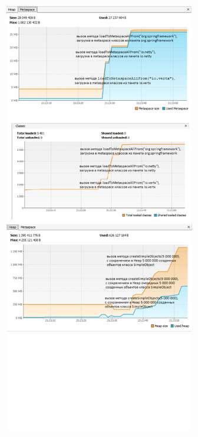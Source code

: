 ![Alt text](Metaspace.png?raw=true "Optional Title")
![Alt text](Heap.png?raw=true "Optional Title")
